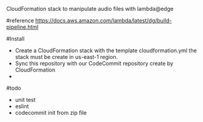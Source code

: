 CloudFormation stack to manipulate audio files with lambda@edge

#reference
https://docs.aws.amazon.com/lambda/latest/dg/build-pipeline.html

#Install

* Create a CloudFormation stack with the template cloudformation.yml the stack must be create in us-east-1 region.
* Sync this repository  with our CodeCommit repository create by CloudFormation
* 



#todo
* unit test
* eslint
* codecommit init from zip file 
